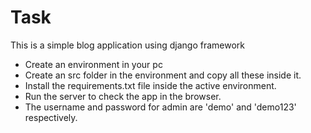 # Task

This is a simple blog application using django framework

* Create an environment in your pc 
* Create an src folder in the environment and copy all these inside it.
* Install the requirements.txt file inside the active environment.
* Run the server to check the app in the browser.
* The username and password for admin are 'demo' and 'demo123' respectively.

